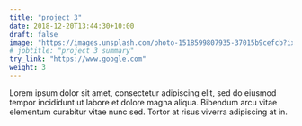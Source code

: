 ```yaml
---
title: "project 3"
date: 2018-12-20T13:44:30+10:00
draft: false
image: "https://images.unsplash.com/photo-1518599807935-37015b9cefcb?ixid=MnwxMjA3fDB8MHxwaG90by1wYWdlfHx8fGVufDB8fHx8&ixlib=rb-1.2.1&auto=format&fit=crop&w=1170&q=80"
# jobtitle: "project 3 summary"
try_link: "https://www.google.com"
weight: 3
---
```


Lorem ipsum dolor sit amet, consectetur adipiscing elit, sed do eiusmod tempor incididunt ut labore et dolore magna aliqua. Bibendum arcu vitae elementum curabitur vitae nunc sed. Tortor at risus viverra adipiscing at in.
